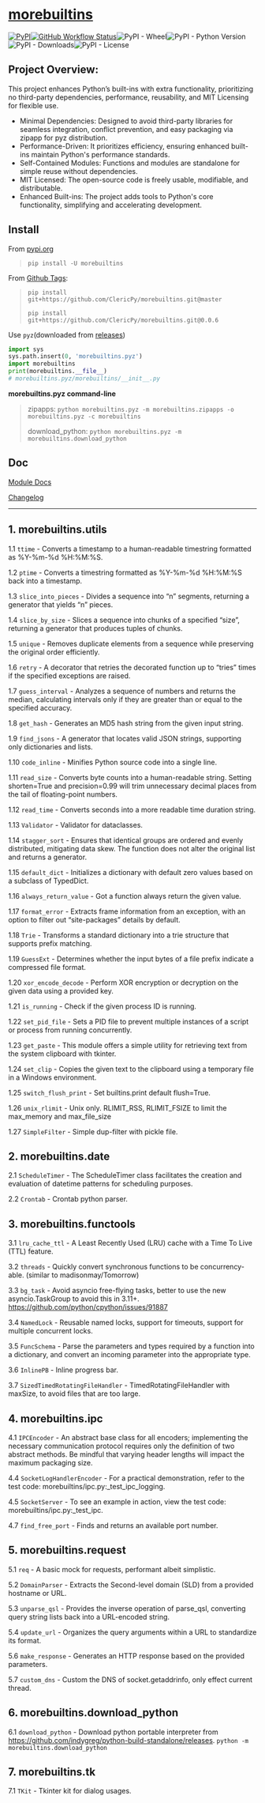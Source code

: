 # [morebuiltins](https://github.com/ClericPy/morebuiltins)

[![PyPI](https://img.shields.io/pypi/v/morebuiltins?style=plastic)](https://pypi.org/project/morebuiltins/)[![GitHub Workflow Status](https://img.shields.io/github/actions/workflow/status/clericpy/morebuiltins/pythonpackage.yml)](https://github.com/ClericPy/morebuiltins/actions)![PyPI - Wheel](https://img.shields.io/pypi/wheel/morebuiltins?style=plastic)![PyPI - Python Version](https://img.shields.io/python/required-version-toml?tomlFilePath=https%3A%2F%2Fgithub.com%2FClericPy%2Fmorebuiltins%2Fraw%2Fmaster%2Fpyproject.toml
)![PyPI - Downloads](https://img.shields.io/pypi/dm/morebuiltins?style=plastic)![PyPI - License](https://img.shields.io/pypi/l/morebuiltins?style=plastic)


## Project Overview:

This project enhances Python’s built-ins with extra functionality, prioritizing no third-party dependencies, performance, reusability, and MIT Licensing for flexible use.

- Minimal Dependencies: Designed to avoid third-party libraries for seamless integration, conflict prevention, and easy packaging via zipapp for pyz distribution.
- Performance-Driven: It prioritizes efficiency, ensuring enhanced built-ins maintain Python's performance standards.
- Self-Contained Modules: Functions and modules are standalone for simple reuse without dependencies.
- MIT Licensed: The open-source code is freely usable, modifiable, and distributable.
- Enhanced Built-ins: The project adds tools to Python's core functionality, simplifying and accelerating development.

## Install

From [pypi.org](https://pypi.org/project/morebuiltins/)

> `pip install -U morebuiltins`

From [Github Tags](https://github.com/ClericPy/morebuiltins/tags):
> 
> `pip install git+https://github.com/ClericPy/morebuiltins.git@master`
>
> `pip install git+https://github.com/ClericPy/morebuiltins.git@0.0.6`

Use `pyz`(downloaded from [releases](https://github.com/ClericPy/morebuiltins/releases))

```python
import sys
sys.path.insert(0, 'morebuiltins.pyz')
import morebuiltins
print(morebuiltins.__file__)
# morebuiltins.pyz/morebuiltins/__init__.py
```
**morebuiltins.pyz command-line**
> zipapps: `python morebuiltins.pyz -m morebuiltins.zipapps -o morebuiltins.pyz -c morebuiltins`
>
> download_python: `python morebuiltins.pyz -m morebuiltins.download_python`

## Doc

[Module Docs](https://github.com/ClericPy/morebuiltins/blob/master/doc.md)

[Changelog](https://github.com/ClericPy/morebuiltins/blob/master/CHANGELOG.md)


---

<!-- start -->
## 1. morebuiltins.utils

1.1 `ttime` - Converts a timestamp to a human-readable timestring formatted as %Y-%m-%d %H:%M:%S.

1.2 `ptime` - Converts a timestring formatted as %Y-%m-%d %H:%M:%S back into a timestamp.

1.3 `slice_into_pieces` - Divides a sequence into “n” segments, returning a generator that yields “n” pieces.

1.4 `slice_by_size` - Slices a sequence into chunks of a specified “size”, returning a generator that produces tuples of chunks.

1.5 `unique` - Removes duplicate elements from a sequence while preserving the original order efficiently.

1.6 `retry` - A decorator that retries the decorated function up to “tries” times if the specified exceptions are raised.

1.7 `guess_interval` - Analyzes a sequence of numbers and returns the median, calculating intervals only if they are greater than or equal to the specified accuracy.

1.8 `get_hash` - Generates an MD5 hash string from the given input string.

1.9 `find_jsons` - A generator that locates valid JSON strings, supporting only dictionaries and lists.

1.10 `code_inline` - Minifies Python source code into a single line.

1.11 `read_size` - Converts byte counts into a human-readable string. Setting shorten=True and precision=0.99 will trim unnecessary decimal places from the tail of floating-point numbers.

1.12 `read_time` - Converts seconds into a more readable time duration string.

1.13 `Validator` - Validator for dataclasses.

1.14 `stagger_sort` - Ensures that identical groups are ordered and evenly distributed, mitigating data skew. The function does not alter the original list and returns a generator.

1.15 `default_dict` - Initializes a dictionary with default zero values based on a subclass of TypedDict.

1.16 `always_return_value` - Got a function always return the given value.

1.17 `format_error` - Extracts frame information from an exception, with an option to filter out “site-packages” details by default.

1.18 `Trie` - Transforms a standard dictionary into a trie structure that supports prefix matching.

1.19 `GuessExt` - Determines whether the input bytes of a file prefix indicate a compressed file format.

1.20 `xor_encode_decode` - Perform XOR encryption or decryption on the given data using a provided key.

1.21 `is_running` - Check if the given process ID is running.

1.22 `set_pid_file` - Sets a PID file to prevent multiple instances of a script or process from running concurrently.

1.23 `get_paste` - This module offers a simple utility for retrieving text from the system clipboard with tkinter.

1.24 `set_clip` - Copies the given text to the clipboard using a temporary file in a Windows environment.

1.25 `switch_flush_print` - Set builtins.print default flush=True.

1.26 `unix_rlimit` - Unix only. RLIMIT_RSS, RLIMIT_FSIZE to limit the max_memory and max_file_size

1.27 `SimpleFilter` - Simple dup-filter with pickle file.


## 2. morebuiltins.date

2.1 `ScheduleTimer` - The ScheduleTimer class facilitates the creation and evaluation of datetime patterns for scheduling purposes.

2.2 `Crontab` - Crontab python parser.


## 3. morebuiltins.functools

3.1 `lru_cache_ttl` - A Least Recently Used (LRU) cache with a Time To Live (TTL) feature.

3.2 `threads` - Quickly convert synchronous functions to be concurrency-able. (similar to madisonmay/Tomorrow)

3.3 `bg_task` - Avoid asyncio free-flying tasks, better to use the new asyncio.TaskGroup to avoid this in 3.11+. https://github.com/python/cpython/issues/91887

3.4 `NamedLock` - Reusable named locks, support for timeouts, support for multiple concurrent locks.

3.5 `FuncSchema` - Parse the parameters and types required by a function into a dictionary, and convert an incoming parameter into the appropriate type.

3.6 `InlinePB` - Inline progress bar.

3.7 `SizedTimedRotatingFileHandler` - TimedRotatingFileHandler with maxSize, to avoid files that are too large.


## 4. morebuiltins.ipc

4.1 `IPCEncoder` - An abstract base class for all encoders; implementing the necessary communication protocol requires only the definition of two abstract methods. Be mindful that varying header lengths will impact the maximum packaging size.

4.4 `SocketLogHandlerEncoder` - For a practical demonstration, refer to the test code: morebuiltins/ipc.py:_test_ipc_logging.

4.5 `SocketServer` - To see an example in action, view the test code: morebuiltins/ipc.py:_test_ipc.

4.7 `find_free_port` - Finds and returns an available port number.


## 5. morebuiltins.request

5.1 `req` - A basic mock for requests, performant albeit simplistic.

5.2 `DomainParser` - Extracts the Second-level domain (SLD) from a provided hostname or URL.

5.3 `unparse_qsl` - Provides the inverse operation of parse_qsl, converting query string lists back into a URL-encoded string.

5.4 `update_url` - Organizes the query arguments within a URL to standardize its format.

5.6 `make_response` - Generates an HTTP response based on the provided parameters.

5.7 `custom_dns` - Custom the DNS of socket.getaddrinfo, only effect current thread.


## 6. morebuiltins.download_python

6.1 `download_python` - Download python portable interpreter from https://github.com/indygreg/python-build-standalone/releases. `python -m morebuiltins.download_python`


## 7. morebuiltins.tk

7.1 `TKit` - Tkinter kit for dialog usages.


<!-- end -->
